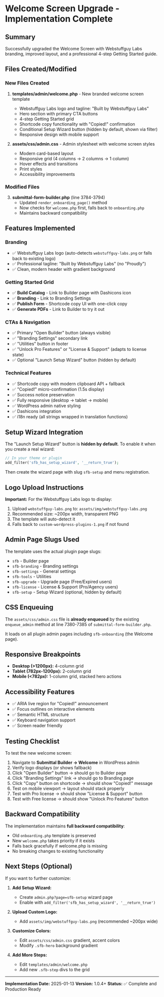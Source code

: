 # Welcome Screen Upgrade - Implementation Complete

## Summary

Successfully upgraded the Welcome Screen with Webstuffguy Labs branding, improved layout, and a professional 4-step Getting Started guide.

## Files Created/Modified

### New Files Created

1. **templates/admin/welcome.php** - New branded welcome screen template
   - Webstuffguy Labs logo and tagline: "Built by Webstuffguy Labs"
   - Hero section with primary CTA buttons
   - 4-step Getting Started grid
   - Shortcode copy functionality with "Copied!" confirmation
   - Conditional Setup Wizard button (hidden by default, shown via filter)
   - Responsive design with mobile support

2. **assets/css/admin.css** - Admin stylesheet with welcome screen styles
   - Modern card-based layout
   - Responsive grid (4 columns → 2 columns → 1 column)
   - Hover effects and transitions
   - Print styles
   - Accessibility improvements

### Modified Files

3. **submittal-form-builder.php** (line 3784-3794)
   - Updated `render_onboarding_page()` method
   - Now checks for `welcome.php` first, falls back to `onboarding.php`
   - Maintains backward compatibility

## Features Implemented

### Branding
- ✅ Webstuffguy Labs logo (auto-detects `webstuffguy-labs.png` or falls back to existing logo)
- ✅ Professional tagline: "Built by Webstuffguy Labs" (no "Proudly")
- ✅ Clean, modern header with gradient background

### Getting Started Grid
- ✅ **Build Catalog** - Link to Builder page with Dashicons icon
- ✅ **Branding** - Link to Branding Settings
- ✅ **Publish Form** - Shortcode copy UI with one-click copy
- ✅ **Generate PDFs** - Link to Builder to try it out

### CTAs & Navigation
- ✅ Primary "Open Builder" button (always visible)
- ✅ "Branding Settings" secondary link
- ✅ "Utilities" button in footer
- ✅ "Unlock Pro Features" or "License & Support" (adapts to license state)
- ✅ Optional "Launch Setup Wizard" button (hidden by default)

### Technical Features
- ✅ Shortcode copy with modern clipboard API + fallback
- ✅ "Copied!" micro-confirmation (1.5s display)
- ✅ Success notice preservation
- ✅ Fully responsive (desktop → tablet → mobile)
- ✅ WordPress admin native styling
- ✅ Dashicons integration
- ✅ i18n ready (all strings wrapped in translation functions)

## Setup Wizard Integration

The "Launch Setup Wizard" button is **hidden by default**. To enable it when you create a real wizard:

```php
// In your theme or plugin
add_filter('sfb_has_setup_wizard', '__return_true');
```

Then create the wizard page with slug `sfb-setup` and menu registration.

## Logo Upload Instructions

**Important:** For the Webstuffguy Labs logo to display:

1. Upload `webstuffguy-labs.png` to: `assets/img/webstuffguy-labs.png`
2. Recommended size: ~200px width, transparent PNG
3. The template will auto-detect it
4. Falls back to `custom-wordpress-plugins-1.png` if not found

## Admin Page Slugs Used

The template uses the actual plugin page slugs:
- `sfb` - Builder page
- `sfb-branding` - Branding settings
- `sfb-settings` - General settings
- `sfb-tools` - Utilities
- `sfb-upgrade` - Upgrade page (Free/Expired users)
- `sfb-license` - License & Support (Pro/Agency users)
- `sfb-setup` - Setup Wizard (optional, hidden by default)

## CSS Enqueuing

The `assets/css/admin.css` file is **already enqueued** by the existing `enqueue_admin` method at line 7380-7385 of `submittal-form-builder.php`.

It loads on all plugin admin pages including `sfb-onboarding` (the Welcome page).

## Responsive Breakpoints

- **Desktop (>1200px):** 4-column grid
- **Tablet (782px-1200px):** 2-column grid
- **Mobile (<782px):** 1-column grid, stacked hero actions

## Accessibility Features

- ✅ ARIA live region for "Copied!" announcement
- ✅ Focus outlines on interactive elements
- ✅ Semantic HTML structure
- ✅ Keyboard navigation support
- ✅ Screen reader friendly

## Testing Checklist

To test the new welcome screen:

1. Navigate to **Submittal Builder → Welcome** in WordPress admin
2. Verify logo displays (or shows fallback)
3. Click "Open Builder" button → should go to Builder page
4. Click "Branding Settings" link → should go to Branding page
5. Click "Copy" button on shortcode → should show "Copied!" message
6. Test on mobile viewport → layout should stack properly
7. Test with Pro license → should show "License & Support" button
8. Test with Free license → should show "Unlock Pro Features" button

## Backward Compatibility

The implementation maintains **full backward compatibility**:

- Old `onboarding.php` template is preserved
- New `welcome.php` takes priority if it exists
- Falls back gracefully if welcome.php is missing
- No breaking changes to existing functionality

## Next Steps (Optional)

If you want to further customize:

1. **Add Setup Wizard:**
   - Create `admin.php?page=sfb-setup` wizard page
   - Enable with `add_filter('sfb_has_setup_wizard', '__return_true')`

2. **Upload Custom Logo:**
   - Add `assets/img/webstuffguy-labs.png` (recommended ~200px wide)

3. **Customize Colors:**
   - Edit `assets/css/admin.css` gradient, accent colors
   - Modify `.sfb-hero` background gradient

4. **Add More Steps:**
   - Edit `templates/admin/welcome.php`
   - Add new `.sfb-step` divs to the grid

---

**Implementation Date:** 2025-01-13
**Version:** 1.0.4+
**Status:** ✅ Complete and Production Ready
